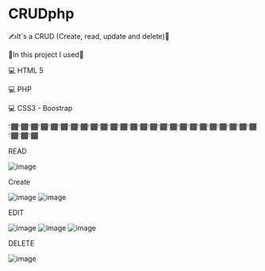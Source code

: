 # CRUDphp
✍️It´s a CRUD (Create, read, update and delete)🚀

🎨In this project I used🎨

💻 HTML 5

💻 PHP

💻 CSS3 - Boostrap


👇🏾👇🏾👇🏾👇🏾👇🏾👇🏾👇🏾👇🏾👇🏾👇🏾👇🏾👇🏾👇🏾👇🏾👇🏾👇🏾👇🏾👇🏾👇🏾👇🏾👇🏾👇🏾👇🏾👇🏾👇🏾👇🏾👇🏾👇🏾

READ

![image](https://user-images.githubusercontent.com/67123399/133915977-69ebfaef-1587-495f-bbbe-85b311efa9ed.png)

Create

![image](https://user-images.githubusercontent.com/67123399/133915980-68b72f40-4518-4c9a-a187-1dd022569f96.png)
![image](https://user-images.githubusercontent.com/67123399/133915983-d6ceb9d5-1869-4e32-9124-8a9a93b85a04.png)

EDIT

![image](https://user-images.githubusercontent.com/67123399/133915984-1096918e-4f91-49c0-b667-5934149064a9.png)
![image](https://user-images.githubusercontent.com/67123399/133915986-9ba5b617-a317-4954-bc46-2a8a5d2f95be.png)
![image](https://user-images.githubusercontent.com/67123399/133915988-8eb400c4-4edb-442b-a7f5-887f4430fb10.png)

DELETE

![image](https://user-images.githubusercontent.com/67123399/133915990-e691602f-4e11-496e-a686-bc3058e5da4f.png)
